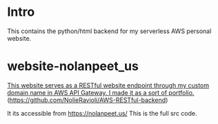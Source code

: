 # Intro
This contains the python/html backend for my serverless AWS personal website.
# website-nolanpeet_us
[This website serves as a RESTful website endpoint through my custom domain name in AWS API Gateway. I made it as a sort of portfolio.](https://github.com/NolieRavioli/AWS-RESTful-backend)(https://github.com/NolieRavioli/AWS-RESTful-backend)

It its accessible from https://nolanpeet.us/ This is the full src code.
